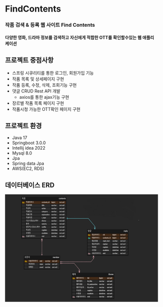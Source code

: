 ﻿# FindContents

### 작품 검색 & 등록 웹 사이트 Find Contents
#### 다양한 영화, 드라마 정보를 검색하고 자신에게 적합한 OTT를 확인할수있는 웹 애플리케이션


## 프로젝트 중점사항

+ 스프링 시큐리티를 통한 로그인, 회원가입 기능 
+ 작품 목록 및 상세페이지 구현
+ 작품 등록, 수정, 삭제, 조회기능 구현
+  댓글 CRUD Rest API 개발 
      + axios를 통한 ajax기능 구현
+ 장르별 작품 목록 페이지 구현
+ 작품시청 가능한 OTT확인 페이지 구현

## 프로젝트 환경
+ Java 17
+ Springboot 3.0.0
+ Intellij idea 2022
+ Mysql 8.0
+ Jpa
+ Spring data Jpa
+ AWS(EC2, RDS)

## 데이터베이스 ERD
![erd](https://github.com/dldmschldud/FindContents/blob/main/findcontentsERD.png)



